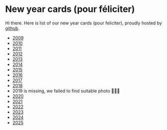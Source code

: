 # New year cards (pour féliciter)

Hi there. Here is list of our new year cards (pour feliciter), proudly hosted by [github](https://github.com/).

 - [2009](2009/)
 - [2010](2010/)
 - [2011](2011/)
 - [2012](2012/)
 - [2013](2013/)
 - [2014](2014/)
 - [2015](2015/)
 - [2016](2016/)
 - [2017](2017/)
 - [2018](2018/)
 - 2019 is missing, we failed to find suitable photo 🤦🤦‍♂️
 - [2020](2020/)
 - [2021](2021/)
 - [2022](2022/)
 - [2023](2023/)
 - [2024](2024/)
 - [2025](2025/)
